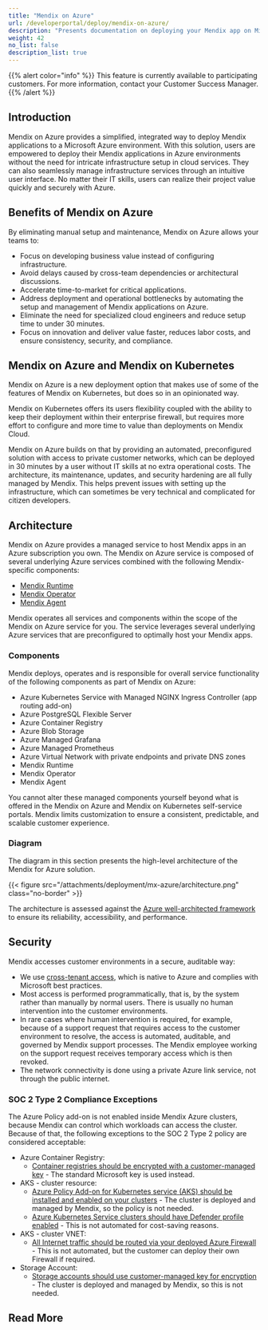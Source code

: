 ```yaml
---
title: "Mendix on Azure"
url: /developerportal/deploy/mendix-on-azure/
description: "Presents documentation on deploying your Mendix app on Microsoft Azure."
weight: 42
no_list: false 
description_list: true
---
```


{{% alert color="info" %}} This feature is currently available to participating customers. For more information, contact your Customer Success Manager. {{% /alert %}}

## Introduction

Mendix on Azure provides a simplified, integrated way to deploy Mendix applications to a Microsoft Azure environment. With this solution, users are empowered to deploy their Mendix applications in Azure environments without the need for intricate infrastructure setup in cloud services. They can also seamlessly manage infrastructure services through an intuitive user interface. No matter their IT skills, users can realize their project value quickly and securely with Azure.

## Benefits of Mendix on Azure

By eliminating manual setup and maintenance, Mendix on Azure allows your teams to:

* Focus on developing business value instead of configuring infrastructure.
* Avoid delays caused by cross-team dependencies or architectural discussions.
* Accelerate time-to-market for critical applications.
* Address deployment and operational bottlenecks by automating the setup and management of Mendix applications on Azure. 
* Eliminate the need for specialized cloud engineers and reduce setup time to under 30 minutes. 
* Focus on innovation and deliver value faster, reduces labor costs, and ensure consistency, security, and compliance.

## Mendix on Azure and Mendix on Kubernetes

Mendix on Azure is a new deployment option that makes use of some of the features of Mendix on Kubernetes, but does so in an opinionated way. 

Mendix on Kubernetes offers its users flexibility coupled with the ability to keep their deployment within their enterprise firewall, but requires more effort to configure and more time to value than deployments on Mendix Cloud. 

Mendix on Azure builds on that by providing an automated, preconfigured solution with access to private customer networks, which can be deployed in 30 minutes by a user without IT skills at no extra operational costs. The architecture, its maintenance, updates, and security hardening are all fully managed by Mendix. This helps prevent issues with setting up the infrastructure, which can sometimes be very technical and complicated for citizen developers.

## Architecture

Mendix on Azure provides a managed service to host Mendix apps in an Azure subscription you own. The Mendix on Azure service is composed of several underlying Azure services combined with the following Mendix-specific components:

* [Mendix Runtime](/refguide/runtime/)
* [Mendix Operator](/developerportal/deploy/private-cloud-cluster/)
* [Mendix Agent](/developerportal/deploy/private-cloud-cluster/)

Mendix operates all services and components within the scope of the Mendix on Azure service for you. The service leverages several underlying Azure services that are preconfigured to optimally host your Mendix apps.

### Components

Mendix deploys, operates and is responsible for overall service functionality of the following components as part of Mendix on Azure:

* Azure Kubernetes Service with Managed NGINX Ingress Controller (app routing add-on)
* Azure PostgreSQL Flexible Server
* Azure Container Registry
* Azure Blob Storage
* Azure Managed Grafana
* Azure Managed Prometheus
* Azure Virtual Network with private endpoints and private DNS zones
* Mendix Runtime
* Mendix Operator
* Mendix Agent

You cannot alter these managed components yourself beyond what is offered in the Mendix on Azure and Mendix on Kubernetes self-service portals. Mendix limits customization to ensure a consistent, predictable, and scalable customer experience.

### Diagram

The diagram in this section presents the high-level architecture of the Mendix for Azure solution.

{{< figure src="/attachments/deployment/mx-azure/architecture.png" class="no-border" >}}

The architecture is assessed against the [Azure well-architected framework](https://learn.microsoft.com/en-us/azure/well-architected/) to ensure its reliability, accessibility, and performance.

## Security

Mendix accesses customer environments in a secure, auditable way:

* We use [cross-tenant access](https://learn.microsoft.com/en-us/entra/external-id/cross-tenant-access-overview), which is native to Azure and complies with Microsoft best practices.
* Most access is performed programmatically, that is, by the system rather than manually by normal users. There is usually no human intervention into the customer environments.
* In rare cases where human intervention is required, for example, because of a support request that requires access to the customer environment to resolve, the access is automated, auditable, and governed by Mendix support processes. The Mendix employee working on the support request receives temporary access which is then revoked.
* The network connectivity is done using a private Azure link service, not through the public internet.

### SOC 2 Type 2 Compliance Exceptions

The Azure Policy add-on is not enabled inside Mendix Azure clusters, because Mendix can control which workloads can access the cluster. Because of that, the following exceptions to the SOC 2 Type 2 policy are considered acceptable:

* Azure Container Registry:
    * [Container registries should be encrypted with a customer-managed key](https://www.azadvertizer.net/azpolicyadvertizer/5b9159ae-1701-4a6f-9a7a-aa9c8ddd0580.html) - The standard Microsoft key is used instead.
* AKS - cluster resource:
    * [Azure Policy Add-on for Kubernetes service (AKS) should be installed and enabled on your clusters](https://www.azadvertizer.net/azpolicyadvertizer/0a15ec92-a229-4763-bb14-0ea34a568f8d.html) - The cluster is deployed and managed by Mendix, so the policy is not needed.
    * [Azure Kubernetes Service clusters should have Defender profile enabled](https://www.azadvertizer.net/azpolicyadvertizer/a1840de2-8088-4ea8-b153-b4c723e9cb01.html) - This is not automated for cost-saving reasons.
* AKS - cluster VNET:
    * [All Internet traffic should be routed via your deployed Azure Firewall](https://www.azadvertizer.net/azpolicyadvertizer/fc5e4038-4584-4632-8c85-c0448d374b2c.html) - This is not automated, but the customer can deploy their own Firewall if required.
* Storage Account:
    * [Storage accounts should use customer-managed key for encryption](https://www.azadvertizer.net/azpolicyadvertizer/6fac406b-40ca-413b-bf8e-0bf964659c25.html) - The cluster is deployed and managed by Mendix, so this is not needed.

## Read More

